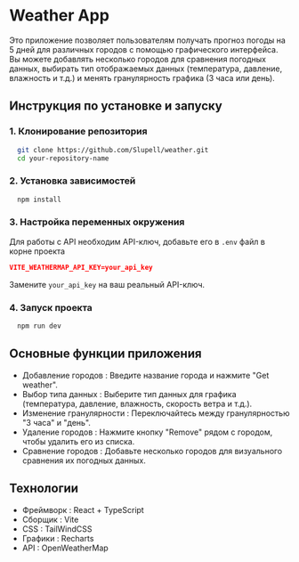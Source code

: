 # Weather App

Это приложение позволяет пользователям получать прогноз погоды на 5 дней для различных городов с помощью графического интерфейса. Вы можете добавлять несколько городов для сравнения погодных данных, выбирать тип отображаемых данных (температура, давление, влажность и т.д.) и менять гранулярность графика (3 часа или день).

## Инструкция по установке и запуску

### 1. Клонирование репозитория

```bash
  git clone https://github.com/Slupell/weather.git
  cd your-repository-name
```

### 2. Установка зависимостей

```bash
  npm install
```

### 3. Настройка переменных окружения

Для работы с API необходим API-ключ, добавьте его в `.env` файл в корне проекта

```json
VITE_WEATHERMAP_API_KEY=your_api_key
```

Замените `your_api_key` на ваш реальный API-ключ.

### 4. Запуск проекта

```bash
  npm run dev
```

## Основные функции приложения

- Добавление городов : Введите название города и нажмите "Get weather".
- Выбор типа данных : Выберите тип данных для графика (температура, давление, влажность, скорость ветра и т.д.).
- Изменение гранулярности : Переключайтесь между гранулярностью "3 часа" и "день".
- Удаление городов : Нажмите кнопку "Remove" рядом с городом, чтобы удалить его из списка.
- Сравнение городов : Добавьте несколько городов для визуального сравнения их погодных данных.

## Технологии

- Фреймворк : React + TypeScript
- Сборщик : Vite
- CSS : TailWindCSS
- Графики : Recharts
- API : OpenWeatherMap
